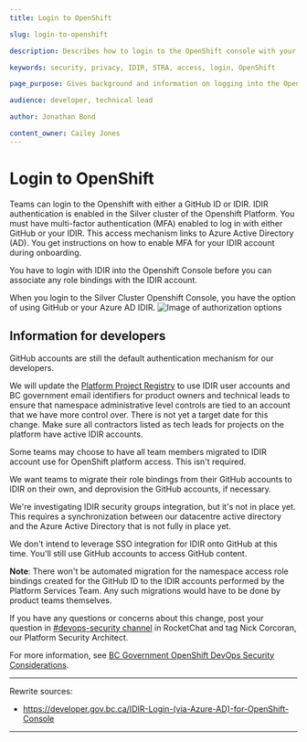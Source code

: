 ```yaml
---
title: Login to OpenShift

slug: login-to-openshift

description: Describes how to login to the OpenShift console with your IDIR

keywords: security, privacy, IDIR, STRA, access, login, OpenShift

page_purpose: Gives background and information on logging into the OpenShift console with your IDIR and the background on how it was set up.

audience: developer, technical lead

author: Jonathan Bond

content_owner: Cailey Jones
---
```


# Login to OpenShift

Teams can login to the Openshift with either a GitHub ID or IDIR. IDIR authentication is enabled in the Silver cluster of the Openshift Platform. You must have multi-factor authentication (MFA) enabled to log in with either GitHub or your IDIR. This access mechanism links to Azure Active Directory (AD). You get instructions on how to enable MFA for your IDIR account during onboarding.

You have to login with IDIR into the Openshift Console before you can associate any role bindings with the IDIR account.

When you login to the Silver Cluster Openshift Console, you have the option of using GitHub or your Azure AD IDIR.
![Image of authorization options](https://user-images.githubusercontent.com/53879638/146621070-6d473a3d-289c-400e-86a7-947732441fac.png)

## Information for developers
GitHub accounts are still the default authentication mechanism for our developers.

We will update the [Platform Project Registry](https://registry.developer.gov.bc.ca/) to use IDIR user accounts and BC government email identifiers for product owners and technical leads to ensure that namespace administrative level controls are tied to an account that we have more control over. There is not yet a target date for this change. Make sure all contractors listed as tech leads for projects on the platform have active IDIR accounts.

Some teams may choose to have all team members migrated to IDIR account use for OpenShift platform access.  This isn't required.

We want teams to migrate their role bindings from their GitHub accounts to IDIR on their own, and deprovision the GitHub accounts, if necessary.

We're investigating IDIR security groups integration, but it's not in place yet. This requires a synchronization between our datacentre active directory and the Azure Active Directory that is not fully in place yet.

We don't intend to leverage SSO integration for IDIR onto GitHub at this time. You'll still use GitHub accounts to access GitHub content.

**Note**: There won't be automated migration for the namespace access role bindings created for the GitHub ID to the IDIR accounts performed by the Platform Services Team. Any such migrations would have to be done by product teams themselves.

If you have any questions or concerns about this change, post your question in [#devops-security channel](https://chat.developer.gov.bc.ca/channel/devops-security) in RocketChat and tag Nick Corcoran, our Platform Security Architect.

For more information, see [BC Government OpenShift DevOps Security Considerations](https://developer.gov.bc.ca/BC-Government-OpenShift-DevOps-Security-Considerations).

---
Rewrite sources:
* https://developer.gov.bc.ca/IDIR-Login-(via-Azure-AD)-for-OpenShift-Console
---
